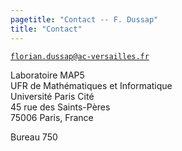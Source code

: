 ```yaml
---
pagetitle: "Contact -- F. Dussap"
title: "Contact"
---
```



[`florian.dussap@ac-versailles.fr`](mailto:florian.dussap@ac-versailles.fr)

Laboratoire MAP5\
UFR de Mathématiques et Informatique\
Université Paris Cité\
45 rue des Saints-Pères\
75006 Paris, France

Bureau 750
